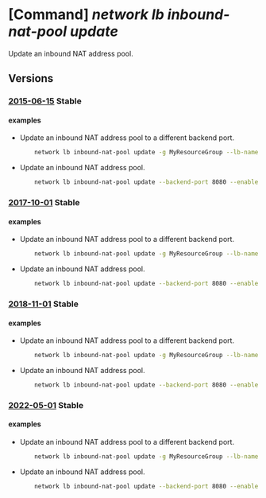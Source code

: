 # [Command] _network lb inbound-nat-pool update_

Update an inbound NAT address pool.

## Versions

### [2015-06-15](/Resources/mgmt-plane/L3N1YnNjcmlwdGlvbnMve30vcmVzb3VyY2Vncm91cHMve30vcHJvdmlkZXJzL21pY3Jvc29mdC5uZXR3b3JrL2xvYWRiYWxhbmNlcnMve30=/2015-06-15.xml) **Stable**

<!-- mgmt-plane /subscriptions/{}/resourcegroups/{}/providers/microsoft.network/loadbalancers/{} 2015-06-15 properties.inboundNatPools[] -->

#### examples

- Update an inbound NAT address pool to a different backend port.
    ```bash
        network lb inbound-nat-pool update -g MyResourceGroup --lb-name MyLb -n MyNatPool --protocol Tcp --backend-port 8080
    ```

- Update an inbound NAT address pool.
    ```bash
        network lb inbound-nat-pool update --backend-port 8080 --enable-tcp-reset true --frontend-port-range-end 89 --frontend-port-range-start 80 --lb-name MyLb --name MyNatPool --resource-group MyResourceGroup
    ```

### [2017-10-01](/Resources/mgmt-plane/L3N1YnNjcmlwdGlvbnMve30vcmVzb3VyY2Vncm91cHMve30vcHJvdmlkZXJzL21pY3Jvc29mdC5uZXR3b3JrL2xvYWRiYWxhbmNlcnMve30=/2017-10-01.xml) **Stable**

<!-- mgmt-plane /subscriptions/{}/resourcegroups/{}/providers/microsoft.network/loadbalancers/{} 2017-10-01 properties.inboundNatPools[] -->

#### examples

- Update an inbound NAT address pool to a different backend port.
    ```bash
        network lb inbound-nat-pool update -g MyResourceGroup --lb-name MyLb -n MyNatPool --protocol Tcp --backend-port 8080
    ```

- Update an inbound NAT address pool.
    ```bash
        network lb inbound-nat-pool update --backend-port 8080 --enable-tcp-reset true --frontend-port-range-end 89 --frontend-port-range-start 80 --lb-name MyLb --name MyNatPool --resource-group MyResourceGroup
    ```

### [2018-11-01](/Resources/mgmt-plane/L3N1YnNjcmlwdGlvbnMve30vcmVzb3VyY2Vncm91cHMve30vcHJvdmlkZXJzL21pY3Jvc29mdC5uZXR3b3JrL2xvYWRiYWxhbmNlcnMve30=/2018-11-01.xml) **Stable**

<!-- mgmt-plane /subscriptions/{}/resourcegroups/{}/providers/microsoft.network/loadbalancers/{} 2018-11-01 properties.inboundNatPools[] -->

#### examples

- Update an inbound NAT address pool to a different backend port.
    ```bash
        network lb inbound-nat-pool update -g MyResourceGroup --lb-name MyLb -n MyNatPool --protocol Tcp --backend-port 8080
    ```

- Update an inbound NAT address pool.
    ```bash
        network lb inbound-nat-pool update --backend-port 8080 --enable-tcp-reset true --frontend-port-range-end 89 --frontend-port-range-start 80 --lb-name MyLb --name MyNatPool --resource-group MyResourceGroup
    ```

### [2022-05-01](/Resources/mgmt-plane/L3N1YnNjcmlwdGlvbnMve30vcmVzb3VyY2Vncm91cHMve30vcHJvdmlkZXJzL21pY3Jvc29mdC5uZXR3b3JrL2xvYWRiYWxhbmNlcnMve30=/2022-05-01.xml) **Stable**

<!-- mgmt-plane /subscriptions/{}/resourcegroups/{}/providers/microsoft.network/loadbalancers/{} 2022-05-01 properties.inboundNatPools[] -->

#### examples

- Update an inbound NAT address pool to a different backend port.
    ```bash
        network lb inbound-nat-pool update -g MyResourceGroup --lb-name MyLb -n MyNatPool --protocol Tcp --backend-port 8080
    ```

- Update an inbound NAT address pool.
    ```bash
        network lb inbound-nat-pool update --backend-port 8080 --enable-tcp-reset true --frontend-port-range-end 89 --frontend-port-range-start 80 --lb-name MyLb --name MyNatPool --resource-group MyResourceGroup
    ```
